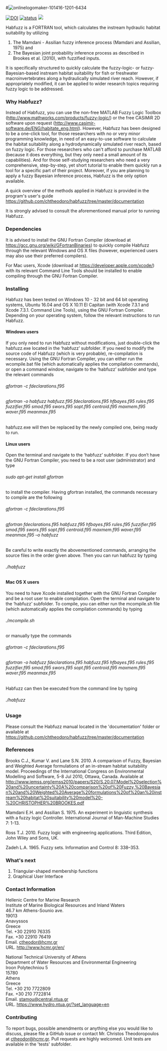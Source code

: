 #![onlinelogomaker-101416-1201-6434](https://cloud.githubusercontent.com/assets/21544603/19381943/a169dd32-9206-11e6-8207-055b982a6031.jpg)


[![DOI](https://zenodo.org/badge/68698452.svg)](https://zenodo.org/badge/latestdoi/68698452)
[![status](http://joss.theoj.org/papers/1ad27db8f0976c28a75e20d34eba5ee2/status.svg)](http://joss.theoj.org/papers/1ad27db8f0976c28a75e20d34eba5ee2)
![](http://cranlogs.r-pkg.org/badges/grand-total/habfuzz)

Habfuzz is a FORTRAN tool, which calculates the instream hydraulic habitat suitability by utilizing  
1.	Τhe Mamdani - Assilian fuzzy inference process (Mamdani and Assilian, 1975) and  
2.	The Bayesian joint probability inference process as described in Brookes et al. (2010), with fuzzified inputs.

It is specifically structured to quickly calculate the fuzzy-logic- or fuzzy-Bayesian-based instream habitat suitability for fish or freshwater macroinvertebrates along a hydraulically simulated river reach. However, if appropriately modified, it can be applied to wider research topics requiring fuzzy logic to be addressed.

### Why Habfuzz?
Instead of Habfuzz, you can use the non-free MATLAB Fuzzy Logic Toolbox (http://www.mathworks.com/products/fuzzy-logic/) or the free CASiMiR 2D software upon request (http://www.casimir-software.de/ENG/habitate_eng.html). However, Habfuzz has been designed to be a one-click tool, for those researchers with no or very minor programming knowledge, in need of an easy-to-use software to calculate the habitat suitability along a hydrodynamically simulated river reach, based on fuzzy logic. For those researchers who can't afford to purchase MATLAB (because it does everything, but they only need a small amount of its capabilities). And for those self-studying researchers who need a very comprehensive, step-by-step, yet short tutorial to enable them quickly run a tool for a specific part of their project. Moreover, if you are planning to apply a fuzzy Bayesian inference process, Habfuzz is the only option available.
 
A quick overview of the methods applied in Habfuzz is provided in the program's user's guide
https://github.com/chtheodoro/habfuzz/tree/master/documentation  

It is strongly advised to consult the aforementioned manual prior to running Habfuzz. 

### Dependencies
  
It is advised to install the GNU Fortran Compiler (download at https://gcc.gnu.org/wiki/GFortranBinaries) to quickly compile Habfuzz through the relevant Windows and OS X files (however, experienced users may also use their preferred compilers).

For Mac users, Xcode (download at https://developer.apple.com/xcode/) with its relevant Command Line Tools should be installed to enable compiling through the GNU Fortran Compiler.

### Installing
Habfuzz has been tested on Windows 10 - 32 bit and 64 bit operating systems, Ubuntu 16.04 and OS X 10.11 El Capitan (with Xcode 7.3.1 and Xcode 7.3.1. Command Line Tools), using the GNU Fortran Compiler. Depending on your operating system, follow the relevant instructions to run Habfuzz.

#### Windows users
If you only need to run Habfuzz without modifications, just double-click the habfuzz.exe located in the ‘habfuzz’ subfolder. If you need to modify the source code of Habfuzz (which is very probable), re-compilation is necessary. Using the GNU Fortran Compiler, you can either run the wcompile.bat file (which automatically applies the compilation commands), or open a command window, navigate to the ‘habfuzz’ subfolder and type the relevant commands

###### gfortran -c fdeclarations.f95

###### gfortran -o habfuzz habfuzz.f95 fdeclarations.f95 hfbayes.f95 rules.f95 fuzzifier.f95 smod.f95 swors.f95 sopt.f95 centroid.f95 maxmem.f95 waver.f95 meanmax.f95

habfuzz.exe will then be replaced by the newly compiled one, being ready to run.

#### Linux users
Open the terminal and navigate to the ‘habfuzz’ subfolder. If you don’t have the GNU Fortran Compiler, you need to be a root user (administrator) and type

###### sudo apt-get install gfortran 

to install the compiler. Having gfortran installed, the commands necessary to compile are the following

###### gfortran -c fdeclarations.f95

###### gfortran fdeclarations.f95 habfuzz.f95 hfbayes.f95 rules.f95 fuzzifier.f95 smod.f95 swors.f95 sopt.f95 centroid.f95 maxmem.f95 waver.f95 meanmax.f95 –o habfuzz

Be careful to write exactly the abovementioned commands, arranging the source files in the order given above. Then you can run habfuzz by typing

###### ./habfuzz

#### Mac OS X users
You need to have Xcode installed together with the GNU Fortran Compiler and be a root user to enable compilation. Open the terminal and navigate to the ‘habfuzz’ subfolder. To compile, you can either run the mcompile.sh file (which automatically applies the compilation commands) by typing

###### ./mcompile.sh

or manually type the commands

###### gfortran -c fdeclarations.f95

###### gfortran -o habfuzz fdeclarations.f95 habfuzz.f95 hfbayes.f95 rules.f95 fuzzifier.f95 smod.f95 swors.f95 sopt.f95 centroid.f95 maxmem.f95 waver.f95 meanmax.f95

Habfuzz can then be executed from the command line by typing

###### ./habfuzz

### Usage
Please consult the Habfuzz manual located in the 'documentation' folder or available at https://github.com/chtheodoro/habfuzz/tree/master/documentation

### References
Brooks C.J., Kumar V. and Lane S.N. 2010. A comparison of Fuzzy, Bayesian and Weighted Average formulations of an in-stream habitat suitability model. Proceedings of the International Congress on Environmental Modelling and Software, 5-8 Jul 2010, Ottawa, Canada. Available at http://www.iemss.org/iemss2010/papers/S20/S.20.07.Model%20selection%20and%20uncertainty%20A%20comparison%20of%20Fuzzy,%20Bayesian%20and%20Weighted%20Average%20formulations%20of%20an%20instream%20habitat%20suitability%20model%20-%20CHRISTOPHER%20BROOKES.pdf

Mamdani E.H. and Assilian S. 1975. An experiment in linguistic synthesis with a fuzzy logic
Controller. International Journal of Man-Machine Studies 7: 1-13.

Ross T.J. 2010. Fuzzy logic with engineering applications. Third Edition, John Wiley and Sons, UK.

Zadeh L.A. 1965. Fuzzy sets. Information and Control 8: 338–353.

### What's next
1. Triangular-shaped membership functions
2. Graphical User Interface

### Contact Information

Hellenic Centre for Marine Research  
Institute of Marine Biological Resources and Inland Waters  
46.7 km Athens-Sounio ave.  
19013  
Anavyssos  
Greece  
Tel. +30 22910 76335  
Fax. +30 22910 76419  
Email. ctheodor@hcmr.gr  
URL. http://www.hcmr.gr/en/  

National Technical University of Athens  
Department of Water Resources and Environmental Engineering  
Iroon Polytechniou 5  
15780  
Athens  
Greece  
Tel. +30 210 7722809  
Fax. +30 210 7722814  
Email. stamou@central.ntua.gr  
URL. https://www.hydro.ntua.gr/?set_language=en  

### Contributing
To report bugs, possible amendments or anything else you would like to discuss, please file a GitHub issue or contact Mr. Christos Theodoropoulos at ctheodor@hcmr.gr. Pull requests are highly welcomed. Unit tests are available in the 'tests' subfolder.


